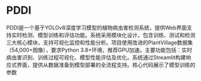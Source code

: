 # PDDI
PDDI是一个基于YOLOv8深度学习模型的植物病虫害检测系统，提供Web界面支持实时检测、模型训练和评估功能。系统采用模块化设计，包含训练、测试和检测三大核心模块，支持可视化监控和性能分析。项目使用改进的PlantVillage数据集（54,000+图像），要求Python 3.8+环境，推荐GPU加速。主要功能包括：实时病虫害识别、训练过程可视化、模型性能评估及优化。系统通过Streamlit构建响应式界面，提供从数据准备到模型部署的全流程支持。核心代码展示了模型训练的参数
